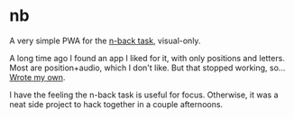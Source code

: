 # nb

A very simple PWA for the [n-back task](https://en.wikipedia.org/wiki/N-back), visual-only.

A long time ago I found an app I liked for it, with only positions and letters. Most are position+audio, which I don't like. But that stopped working, so… [Wrote my own](https://www.youtube.com/watch?v=ubPWaDWcOLU).

I have the feeling the n-back task is useful for focus. Otherwise, it was a neat side project to hack together in a couple afternoons.

